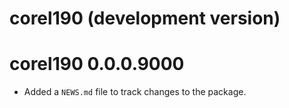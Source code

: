 # corel190 (development version)

# corel190 0.0.0.9000

* Added a `NEWS.md` file to track changes to the package.
